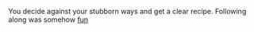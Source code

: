 You decide against your stubborn ways and get a clear recipe. Following along was somehow [fun](end.md)
